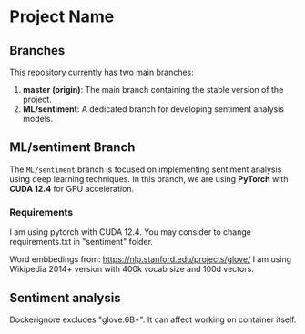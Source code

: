 # Project Name

## Branches

This repository currently has two main branches:

1. **master (origin)**: The main branch containing the stable version of the project.
2. **ML/sentiment**: A dedicated branch for developing sentiment analysis models.

## ML/sentiment Branch

The `ML/sentiment` branch is focused on implementing sentiment analysis using deep learning techniques. In this branch, we are using **PyTorch** with **CUDA 12.4** for GPU acceleration.

### Requirements

I am using pytorch with CUDA 12.4. You may consider to change requirements.txt in "sentiment" folder.

Word embbedings from: https://nlp.stanford.edu/projects/glove/
I am using Wikipedia 2014+ version with 400k vocab size and 100d vectors. 

## Sentiment analysis

Dockerignore excludes "glove.6B*". It can affect working on container itself.